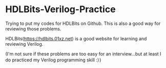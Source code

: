 # HDLBits-Verilog-Practice
Trying to put my codes for HDLBits on Github. This is also a good way for reviewing those problems.

HDLBits(https://hdlbits.01xz.net) is a good website for learning and reviewing Verilog.

(I'm not sure if these problems are too easy for an interview...but at least I do practiced my Verilog programming skill :）)
